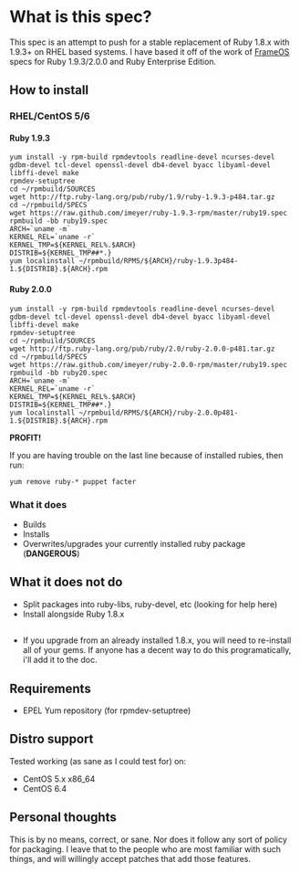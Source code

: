 # What is this spec?

This spec is an attempt to push for a stable replacement of Ruby 1.8.x with 1.9.3+  on RHEL based systems. I have based it off of the work of [FrameOS](http://www.frameos.org) specs for Ruby 1.9.3/2.0.0 and Ruby Enterprise Edition.

## How to install

### RHEL/CentOS 5/6

#### Ruby 1.9.3

    yum install -y rpm-build rpmdevtools readline-devel ncurses-devel gdbm-devel tcl-devel openssl-devel db4-devel byacc libyaml-devel libffi-devel make
    rpmdev-setuptree
    cd ~/rpmbuild/SOURCES
    wget http://ftp.ruby-lang.org/pub/ruby/1.9/ruby-1.9.3-p484.tar.gz
    cd ~/rpmbuild/SPECS
    wget https://raw.github.com/imeyer/ruby-1.9.3-rpm/master/ruby19.spec
    rpmbuild -bb ruby19.spec
    ARCH=`uname -m`
    KERNEL_REL=`uname -r`
    KERNEL_TMP=${KERNEL_REL%.$ARCH}
    DISTRIB=${KERNEL_TMP##*.}
    yum localinstall ~/rpmbuild/RPMS/${ARCH}/ruby-1.9.3p484-1.${DISTRIB}.${ARCH}.rpm


#### Ruby 2.0.0

    yum install -y rpm-build rpmdevtools readline-devel ncurses-devel gdbm-devel tcl-devel openssl-devel db4-devel byacc libyaml-devel libffi-devel make
    rpmdev-setuptree
    cd ~/rpmbuild/SOURCES
    wget http://ftp.ruby-lang.org/pub/ruby/2.0/ruby-2.0.0-p481.tar.gz
    cd ~/rpmbuild/SPECS
    wget https://raw.github.com/imeyer/ruby-2.0.0-rpm/master/ruby19.spec
    rpmbuild -bb ruby20.spec
    ARCH=`uname -m`
    KERNEL_REL=`uname -r`
    KERNEL_TMP=${KERNEL_REL%.$ARCH}
    DISTRIB=${KERNEL_TMP##*.}
    yum localinstall ~/rpmbuild/RPMS/${ARCH}/ruby-2.0.0p481-1.${DISTRIB}.${ARCH}.rpm


**PROFIT!**

If you are having trouble on the last line because of installed rubies, then run:

`yum remove ruby-* puppet facter`

### What it does

+ Builds
+ Installs
+ Overwrites/upgrades your currently installed ruby package (**DANGEROUS**)

## What it does **not** do

+ Split packages into ruby-libs, ruby-devel, etc (looking for help here)
+ Install alongside Ruby 1.8.x

##

+ If you upgrade from an already installed 1.8.x, you will need to re-install all of your gems. If anyone has a decent way to do this programatically, i'll add it to the doc.

## Requirements

+ EPEL Yum repository (for rpmdev-setuptree)

## Distro support

Tested working (as sane as I could test for) on:

* CentOS 5.x x86_64
* CentOS 6.4

## Personal thoughts

This is by no means, correct, or sane. Nor does it follow any sort of policy for packaging. I leave that to the people who are most familiar with such things, and will willingly accept patches that add those features.
